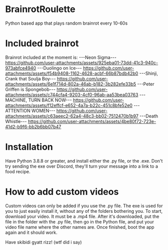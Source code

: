 # BrainrotRoulette
Python based app that plays random brainrot every 10-60s
# Included brainrot
Brainrot included at the moment is:
---Neon Sigma---
https://github.com/user-attachments/assets/925eba01-73dd-41c3-940c-973abfce4940
---Duolingo on Ice---
https://github.com/user-attachments/assets/f54b9408-1162-4628-acbf-66b87bdb42b0
---Shinji, Crank that Soulja Boy---
https://github.com/user-attachments/assets/6e1f714d-802a-46ab-b182-3b282efe33b5
---Peter Griffen is Spongebob---
https://github.com/user-attachments/assets/c744cfa4-9203-4cf0-96ab-aa53bea03763
---MACHINE, TURN BACK NOW---
https://github.com/user-attachments/assets/f12effcf-e652-4a7a-b22c-451c8bfe52e0
---ATTENTION WOMEN---
https://github.com/user-attachments/assets/c63aeec2-62a4-48c3-bb02-7512470b1b97
---Death Whistle---
https://github.com/user-attachments/assets/4be80f72-723e-41d2-b9f6-bb2b6bb07b47


# Installation
Have Python 3.8.8 or greater, and install either the .py file, or the .exe. Don't try sending the exe over Discord, they'll turn your message into a link to a food recipe.

# How to add custom videos

Custom videos can only be added if you use the .py file. The exe is used for you to just easily install it, without any of the folders bothering you.
To start, download your video. It must be a .mp4 file. After it's downloaded, put the file in the folder with the .py file, then go in the Python file, and put your video file name where the other names are. Once finished, boot the app again and it should work.

Have skibidi gyatt rizz! (wtf did i say)
